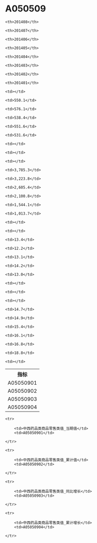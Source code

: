 A050509
======


<table>

<tr>
    <th>指标</th>
    
    <th>201408</th>
    
    <th>201407</th>
    
    <th>201406</th>
    
    <th>201405</th>
    
    <th>201404</th>
    
    <th>201403</th>
    
    <th>201402</th>
    
    <th>201401</th>
    
</tr>


<tr>
    <td>A05050901</td>
    
    <td></td>
    
    <td>550.1</td>
    
    <td>576.1</td>
    
    <td>538.4</td>
    
    <td>551.6</td>
    
    <td>531.6</td>
    
    <td></td>
    
    <td></td>
    

</tr>

<tr>
    <td>A05050902</td>
    
    <td></td>
    
    <td>3,785.3</td>
    
    <td>3,223.8</td>
    
    <td>2,605.4</td>
    
    <td>2,100.8</td>
    
    <td>1,544.1</td>
    
    <td>1,013.7</td>
    
    <td></td>
    

</tr>

<tr>
    <td>A05050903</td>
    
    <td></td>
    
    <td>13.4</td>
    
    <td>12.2</td>
    
    <td>13.1</td>
    
    <td>14.2</td>
    
    <td>13.0</td>
    
    <td></td>
    
    <td></td>
    

</tr>

<tr>
    <td>A05050904</td>
    
    <td></td>
    
    <td>14.7</td>
    
    <td>14.9</td>
    
    <td>15.4</td>
    
    <td>16.1</td>
    
    <td>16.8</td>
    
    <td>18.8</td>
    
    <td></td>
    

</tr>


</table>

<table>
    
    <tr>

        <td>中西药品类商品零售类值_当期值</td>
        <td>A05050901</td>

    </tr>
    
    <tr>

        <td>中西药品类商品零售类值_累计值</td>
        <td>A05050902</td>

    </tr>
    
    <tr>

        <td>中西药品类商品零售类值_同比增长</td>
        <td>A05050903</td>

    </tr>
    
    <tr>

        <td>中西药品类商品零售类值_累计增长</td>
        <td>A05050904</td>

    </tr>
    
</table>